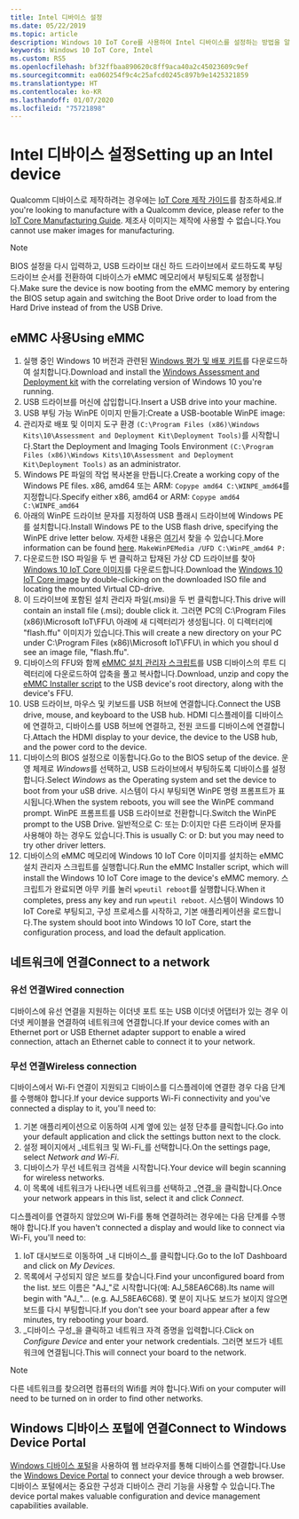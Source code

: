 ```yaml
---
title: Intel 디바이스 설정
ms.date: 05/22/2019
ms.topic: article
description: Windows 10 IoT Core를 사용하여 Intel 디바이스를 설정하는 방법을 알아봅니다.
keywords: Windows 10 IoT Core, Intel
ms.custom: RS5
ms.openlocfilehash: bf32ffbaa890620c8ff9aca40a2c45023609c9ef
ms.sourcegitcommit: ea060254f9c4c25afcd0245c897b9e1425321859
ms.translationtype: HT
ms.contentlocale: ko-KR
ms.lasthandoff: 01/07/2020
ms.locfileid: "75721898"
---
```

# <a name="setting-up-an-intel-device"></a><span data-ttu-id="a4e51-104">Intel 디바이스 설정</span><span class="sxs-lookup"><span data-stu-id="a4e51-104">Setting up an Intel device</span></span>

<span data-ttu-id="a4e51-105">Qualcomm 디바이스로 제작하려는 경우에는 [IoT Core 제작 가이드](https://docs.microsoft.com/windows-hardware/manufacture/iot/iot-core-manufacturing-guide)를 참조하세요.</span><span class="sxs-lookup"><span data-stu-id="a4e51-105">If you're looking to manufacture with a Qualcomm device, please refer to the [IoT Core Manufacturing Guide](https://docs.microsoft.com/windows-hardware/manufacture/iot/iot-core-manufacturing-guide).</span></span> <span data-ttu-id="a4e51-106">제조사 이미지는 제작에 사용할 수 없습니다.</span><span class="sxs-lookup"><span data-stu-id="a4e51-106">You cannot use maker images for manufacturing.</span></span>

> [!NOTE]
> <span data-ttu-id="a4e51-107">BIOS 설정을 다시 입력하고, USB 드라이브 대신 하드 드라이브에서 로드하도록 부팅 드라이브 순서를 전환하여 디바이스가 eMMC 메모리에서 부팅되도록 설정합니다.</span><span class="sxs-lookup"><span data-stu-id="a4e51-107">Make sure the device is now booting from the eMMC memory by entering the BIOS setup again and switching the Boot Drive order to load from the Hard Drive instead of from the USB Drive.</span></span>

## <a name="using-emmc"></a><span data-ttu-id="a4e51-108">eMMC 사용</span><span class="sxs-lookup"><span data-stu-id="a4e51-108">Using eMMC</span></span>

1. <span data-ttu-id="a4e51-109">실행 중인 Windows 10 버전과 관련된 [Windows 평가 및 배포 키트](https://docs.microsoft.com/windows-hardware/get-started/adk-install)를 다운로드하여 설치합니다.</span><span class="sxs-lookup"><span data-stu-id="a4e51-109">Download and install the [Windows Assessment and Deployment kit](https://docs.microsoft.com/windows-hardware/get-started/adk-install) with the correlating version of Windows 10 you're running.</span></span>
2. <span data-ttu-id="a4e51-110">USB 드라이브를 머신에 삽입합니다.</span><span class="sxs-lookup"><span data-stu-id="a4e51-110">Insert a USB drive into your machine.</span></span>
3. <span data-ttu-id="a4e51-111">USB 부팅 가능 WinPE 이미지 만들기:</span><span class="sxs-lookup"><span data-stu-id="a4e51-111">Create a USB-bootable WinPE image:</span></span>
4. <span data-ttu-id="a4e51-112">관리자로 배포 및 이미지 도구 환경 `(C:\Program Files (x86)\Windows Kits\10\Assessment and Deployment Kit\Deployment Tools)`를 시작합니다.</span><span class="sxs-lookup"><span data-stu-id="a4e51-112">Start the Deployment and Imaging Tools Environment `(C:\Program Files (x86)\Windows Kits\10\Assessment and Deployment Kit\Deployment Tools)` as an administrator.</span></span>
5. <span data-ttu-id="a4e51-113">Windows PE 파일의 작업 복사본을 만듭니다.</span><span class="sxs-lookup"><span data-stu-id="a4e51-113">Create a working copy of the Windows PE files.</span></span> <span data-ttu-id="a4e51-114">x86, amd64 또는 ARM: `Copype amd64 C:\WINPE_amd64`를 지정합니다.</span><span class="sxs-lookup"><span data-stu-id="a4e51-114">Specify either x86, amd64 or ARM: `Copype amd64 C:\WINPE_amd64`</span></span>
6. <span data-ttu-id="a4e51-115">아래의 WinPE 드라이브 문자를 지정하여 USB 플래시 드라이브에 Windows PE를 설치합니다.</span><span class="sxs-lookup"><span data-stu-id="a4e51-115">Install Windows PE to the USB flash drive, specifying the WinPE drive letter below.</span></span> <span data-ttu-id="a4e51-116">자세한 내용은 [여기](https://docs.microsoft.com/windows-hardware/manufacture/desktop/winpe-create-usb-bootable-drive)서 찾을 수 있습니다.</span><span class="sxs-lookup"><span data-stu-id="a4e51-116">More information can be found [here](https://docs.microsoft.com/windows-hardware/manufacture/desktop/winpe-create-usb-bootable-drive).</span></span> `MakeWinPEMedia /UFD C:\WinPE_amd64 P:`
7. <span data-ttu-id="a4e51-117">다운로드한 ISO 파일을 두 번 클릭하고 탑재된 가상 CD 드라이브를 찾아 [Windows 10 IoT Core 이미지](https://downloads.up-community.org/?post_type=wpdmpro&p=204&preview=true)를 다운로드합니다.</span><span class="sxs-lookup"><span data-stu-id="a4e51-117">Download the [Windows 10 IoT Core image](https://downloads.up-community.org/?post_type=wpdmpro&p=204&preview=true) by double-clicking on the downloaded ISO file and locating the mounted Virtual CD-drive.</span></span>
8. <span data-ttu-id="a4e51-118">이 드라이브에 포함된 설치 관리자 파일(.msi)을 두 번 클릭합니다.</span><span class="sxs-lookup"><span data-stu-id="a4e51-118">This drive will contain an install file (.msi); double click it.</span></span> <span data-ttu-id="a4e51-119">그러면 PC의 C:\Program Files (x86)\Microsoft IoT\FFU\ 아래에 새 디렉터리가 생성됩니다. 이 디렉터리에 "flash.ffu" 이미지가 있습니다.</span><span class="sxs-lookup"><span data-stu-id="a4e51-119">This will create a new directory on your PC under C:\Program Files (x86)\Microsoft IoT\FFU\ in which you shoul d see an image file, "flash.ffu".</span></span>
9. <span data-ttu-id="a4e51-120">디바이스의 FFU와 함께 [eMMC 설치 관리자 스크립트](https://github.com/ms-iot/content/blob/develop/Resources/eMMCInstaller.zip)를 USB 디바이스의 루트 디렉터리에 다운로드하여 압축을 풀고 복사합니다.</span><span class="sxs-lookup"><span data-stu-id="a4e51-120">Download, unzip and copy the [eMMC Installer script](https://github.com/ms-iot/content/blob/develop/Resources/eMMCInstaller.zip) to the USB device's root directory, along with the device's FFU.</span></span>
10. <span data-ttu-id="a4e51-121">USB 드라이브, 마우스 및 키보드를 USB 허브에 연결합니다.</span><span class="sxs-lookup"><span data-stu-id="a4e51-121">Connect the USB drive, mouse, and keyboard to the USB hub.</span></span> <span data-ttu-id="a4e51-122">HDMI 디스플레이를 디바이스에 연결하고, 디바이스를 USB 허브에 연결하고, 전원 코드를 디바이스에 연결합니다.</span><span class="sxs-lookup"><span data-stu-id="a4e51-122">Attach the HDMI display to your device, the device to the USB hub, and the power cord to the device.</span></span>
11. <span data-ttu-id="a4e51-123">디바이스의 BIOS 설정으로 이동합니다.</span><span class="sxs-lookup"><span data-stu-id="a4e51-123">Go to the BIOS setup of the device.</span></span> <span data-ttu-id="a4e51-124">운영 체제로 *Windows*를 선택하고, USB 드라이브에서 부팅하도록 디바이스를 설정합니다.</span><span class="sxs-lookup"><span data-stu-id="a4e51-124">Select *Windows* as the Operating system and set the device to boot from your uSB drive.</span></span> <span data-ttu-id="a4e51-125">시스템이 다시 부팅되면 WinPE 명령 프롬프트가 표시됩니다.</span><span class="sxs-lookup"><span data-stu-id="a4e51-125">When the system reboots, you will see the WinPE command prompt.</span></span> <span data-ttu-id="a4e51-126">WinPE 프롬프트를 USB 드라이브로 전환합니다.</span><span class="sxs-lookup"><span data-stu-id="a4e51-126">Switch the WinPE prompt to the USB Drive.</span></span> <span data-ttu-id="a4e51-127">일반적으로 C: 또는 D:이지만 다른 드라이버 문자를 사용해야 하는 경우도 있습니다.</span><span class="sxs-lookup"><span data-stu-id="a4e51-127">This is usually C: or D: but you may need to try other driver letters.</span></span>
12. <span data-ttu-id="a4e51-128">디바이스의 eMMC 메모리에 Windows 10 IoT Core 이미지를 설치하는 eMMC 설치 관리자 스크립트를 실행합니다.</span><span class="sxs-lookup"><span data-stu-id="a4e51-128">Run the eMMC Installer script, which will install the Windows 10 IoT Core image to the device's eMMC memory.</span></span> <span data-ttu-id="a4e51-129">스크립트가 완료되면 아무 키를 눌러 `wpeutil reboot`를 실행합니다.</span><span class="sxs-lookup"><span data-stu-id="a4e51-129">When it completes, press any key and run `wpeutil reboot`.</span></span> <span data-ttu-id="a4e51-130">시스템이 Windows 10 IoT Core로 부팅되고, 구성 프로세스를 시작하고, 기본 애플리케이션을 로드합니다.</span><span class="sxs-lookup"><span data-stu-id="a4e51-130">The system should boot into Windows 10 IoT Core, start the configuration process, and load the default application.</span></span>

## <a name="connect-to-a-network"></a><span data-ttu-id="a4e51-131">네트워크에 연결</span><span class="sxs-lookup"><span data-stu-id="a4e51-131">Connect to a network</span></span>

### <a name="wired-connection"></a><span data-ttu-id="a4e51-132">유선 연결</span><span class="sxs-lookup"><span data-stu-id="a4e51-132">Wired connection</span></span>
<span data-ttu-id="a4e51-133">디바이스에 유선 연결을 지원하는 이더넷 포트 또는 USB 이더넷 어댑터가 있는 경우 이더넷 케이블을 연결하여 네트워크에 연결합니다.</span><span class="sxs-lookup"><span data-stu-id="a4e51-133">If your device comes with an Ethernet port or USB Ethernet adapter support to enable a wired connection, attach an Ethernet cable to connect it to your network.</span></span>

### <a name="wireless-connection"></a><span data-ttu-id="a4e51-134">무선 연결</span><span class="sxs-lookup"><span data-stu-id="a4e51-134">Wireless connection</span></span>
<span data-ttu-id="a4e51-135">디바이스에서 Wi-Fi 연결이 지원되고 디바이스를 디스플레이에 연결한 경우 다음 단계를 수행해야 합니다.</span><span class="sxs-lookup"><span data-stu-id="a4e51-135">If your device supports Wi-Fi connectivity and you've connected a display to it, you'll need to:</span></span>

1. <span data-ttu-id="a4e51-136">기본 애플리케이션으로 이동하여 시계 옆에 있는 설정 단추를 클릭합니다.</span><span class="sxs-lookup"><span data-stu-id="a4e51-136">Go into your default application and click the settings button next to the clock.</span></span>
2. <span data-ttu-id="a4e51-137">설정 페이지에서 _네트워크 및 Wi-Fi_를 선택합니다.</span><span class="sxs-lookup"><span data-stu-id="a4e51-137">On the settings page, select _Network and Wi-Fi_.</span></span>
3. <span data-ttu-id="a4e51-138">디바이스가 무선 네트워크 검색을 시작합니다.</span><span class="sxs-lookup"><span data-stu-id="a4e51-138">Your device will begin scanning for wireless networks.</span></span>
4. <span data-ttu-id="a4e51-139">이 목록에 네트워크가 나타나면 네트워크를 선택하고 _연결_을 클릭합니다.</span><span class="sxs-lookup"><span data-stu-id="a4e51-139">Once your network appears in this list, select it and click _Connect_.</span></span>

<span data-ttu-id="a4e51-140">디스플레이를 연결하지 않았으며 Wi-Fi를 통해 연결하려는 경우에는 다음 단계를 수행해야 합니다.</span><span class="sxs-lookup"><span data-stu-id="a4e51-140">If you haven't connected a display and would like to connect via Wi-Fi, you'll need to:</span></span>

1. <span data-ttu-id="a4e51-141">IoT 대시보드로 이동하여 _내 디바이스_를 클릭합니다.</span><span class="sxs-lookup"><span data-stu-id="a4e51-141">Go to the IoT Dashboard and click on _My Devices_.</span></span>
2. <span data-ttu-id="a4e51-142">목록에서 구성되지 않은 보드를 찾습니다.</span><span class="sxs-lookup"><span data-stu-id="a4e51-142">Find your unconfigured board from the list.</span></span> <span data-ttu-id="a4e51-143">보드 이름은 "AJ_"로 시작합니다(예: AJ_58EA6C68).</span><span class="sxs-lookup"><span data-stu-id="a4e51-143">Its name will begin with "AJ_"... (e.g. AJ_58EA6C68).</span></span> <span data-ttu-id="a4e51-144">몇 분이 지나도 보드가 보이지 않으면 보드를 다시 부팅합니다.</span><span class="sxs-lookup"><span data-stu-id="a4e51-144">If you don't see your board appear after a few minutes, try rebooting your board.</span></span>
3. <span data-ttu-id="a4e51-145">_디바이스 구성_을 클릭하고 네트워크 자격 증명을 입력합니다.</span><span class="sxs-lookup"><span data-stu-id="a4e51-145">Click on _Configure Device_ and enter your network credentials.</span></span> <span data-ttu-id="a4e51-146">그러면 보드가 네트워크에 연결됩니다.</span><span class="sxs-lookup"><span data-stu-id="a4e51-146">This will connect your board to the network.</span></span>

> [!NOTE]
> <span data-ttu-id="a4e51-147">다른 네트워크를 찾으려면 컴퓨터의 Wifi를 켜야 합니다.</span><span class="sxs-lookup"><span data-stu-id="a4e51-147">Wifi on your computer will need to be turned on in order to find other networks.</span></span>

## <a name="connect-to-windows-device-portal"></a><span data-ttu-id="a4e51-148">Windows 디바이스 포털에 연결</span><span class="sxs-lookup"><span data-stu-id="a4e51-148">Connect to Windows Device Portal</span></span>

<span data-ttu-id="a4e51-149">[Windows 디바이스 포털](../manage-your-device/DevicePortal.md)을 사용하여 웹 브라우저를 통해 디바이스를 연결합니다.</span><span class="sxs-lookup"><span data-stu-id="a4e51-149">Use the [Windows Device Portal](../manage-your-device/DevicePortal.md) to connect your device through a web browser.</span></span> <span data-ttu-id="a4e51-150">디바이스 포털에서는 중요한 구성과 디바이스 관리 기능을 사용할 수 있습니다.</span><span class="sxs-lookup"><span data-stu-id="a4e51-150">The device portal makes valuable configuration and device management capabilities available.</span></span> 


